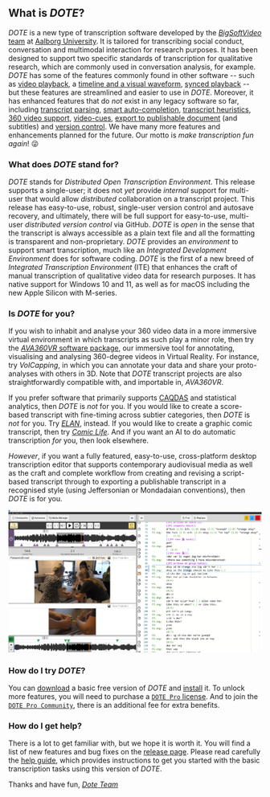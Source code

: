 ## What is _DOTE_?

_DOTE_ is a new type of transcription software developed by the [_BigSoftVideo_ team](https://github.com/BigSoftVideo) at [Aalborg University](https://www.bigvideo.aau.dk).
It is tailored for transcribing social conduct, conversation and multimodal interaction for research purposes.
It has been designed to support two specific standards of transcription for qualitative research, which are commonly used in conversation analysis, for example.
_DOTE_ has some of the features commonly found in other software -- such as [video playback](play.md), a [timeline and a visual waveform](timeline.md), [synced playback](sync-code.md) -- but these features are streamlined and easier to use in _DOTE_.
Moreover, it has enhanced features that do _not_ exist in any legacy software so far, including [transcript parsing](errors.md), [smart auto-completion](transcript.md#autocomplete), [transcript heuristics](jefferson.md#realign), [360 video support](media.md), [video-cues](cues.md), [export to publishable document](export.md) (and subtitles) and [version control](versioncontrol.md).
We have many more features and enhancements planned for the future.
Our motto is _make transcription fun again_! 😜

### What does _DOTE_ stand for?

_DOTE_ stands for _Distributed Open Transcription Environment_.
This release supports a single-user; it does not _yet_ provide _internal_ support for multi-user that would allow _distributed_ collaboration on a transcript project.
This release has easy-to-use, robust, single-user version control and autosave recovery, and ultimately, there will be full support for easy-to-use, multi-user _distributed version control_ via GitHub.
_DOTE_ is _open_ in the sense that the transcript is always accessible as a plain text file and all the formatting is transparent and non-proprietary.
_DOTE_ provides an _environment_ to support smart transcription, much like an _Integrated Development Environment_ does for software coding.
_DOTE_ is the first of a new breed of _Integrated Transcription Environment_ (ITE) that enhances the craft of manual transcription of qualitative video data for research purposes.
It has native support for Windows 10 and 11, as well as for macOS including the new Apple Silicon with M-series.

### Is _DOTE_ for you?

If you wish to inhabit and analyse your 360 video data in a more immersive virtual environment in which transcripts as such play a minor role, then try the [_AVA360VR_ software package](https://github.com/BigSoftVideo/AVA360VR), our immersive tool for annotating, visualising and analysing 360-degree videos in Virtual Reality.
For instance, try _VolCapping_, in which you can annotate your data and share your proto-analyses with others in 3D.
Note that _DOTE_ transcript projects are also straightforwardly compatible with, and importable in, _AVA360VR_.

If you prefer software that primarily supports [CAQDAS](https://en.wikipedia.org/wiki/Computer-assisted_qualitative_data_analysis_software) and statistical analytics, then _DOTE_ is _not_ for you.
If you would like to create a score-based transcript with fine-timing across subtier categories, then _DOTE_ is _not_ for you.
Try [_ELAN_](https://archive.mpi.nl/tla/elan), instead.
If you would like to create a graphic comic transcript, then try [_Comic Life_](https://plasq.com).
And if you want an AI to do automatic transcription _for_ you, then look elsewhere.

_However_, if you want a fully featured, easy-to-use, cross-platform desktop transcription editor that supports contemporary audiovisual media as well as the craft and complete workflow from creating and revising a script-based transcript through to exporting a publishable transcript in a recognised style (using Jeffersonian or Mondadaian conventions), then _DOTE_ is for you.

[![DOTE UI](images/UI/UI.png)](images/UI/UI.png)

### How do I try _DOTE_?

You can [download](https://github.com/BigSoftVideo/DOTE/releases) a basic free version of _DOTE_ and [install](install.md) it.
To unlock more features, you will need to purchase a [`DOTE Pro` license](pro.md).
And to join the [`DOTE Pro Community`](pro.md), there is an additional fee for extra benefits.

### How do I get help?

There is a lot to get familiar with, but we hope it is worth it.
You will find a list of new features and bug fixes on the [release page](https://github.com/BigSoftVideo/DOTE/releases).
Please read carefully the [help guide](help.md), which provides instructions to get you started with the basic transcription tasks using this version of _DOTE_.

Thanks and have fun, [_Dote Team_](contributing.md)

